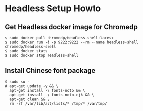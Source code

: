 # Headless Setup Howto

## Get Headless docker image for Chromedp

```
$ sudo docker pull chromedp/headless-shell:latest
$ sudo docker run -d -p 9222:9222 --rm --name headless-shell chromedp/headless-shell
$ sudo docker stats
$ sudo docker stop headless-shell
```

## Install Chinese font package

```
$ sudo su -
# apt-get update -y && \
  apt-get install -y fonts-noto && \
  apt-get install -y fonts-noto-cjk && \
  apt-get clean && \
  rm -rf /var/lib/apt/lists/* /tmp/* /var/tmp/
```
